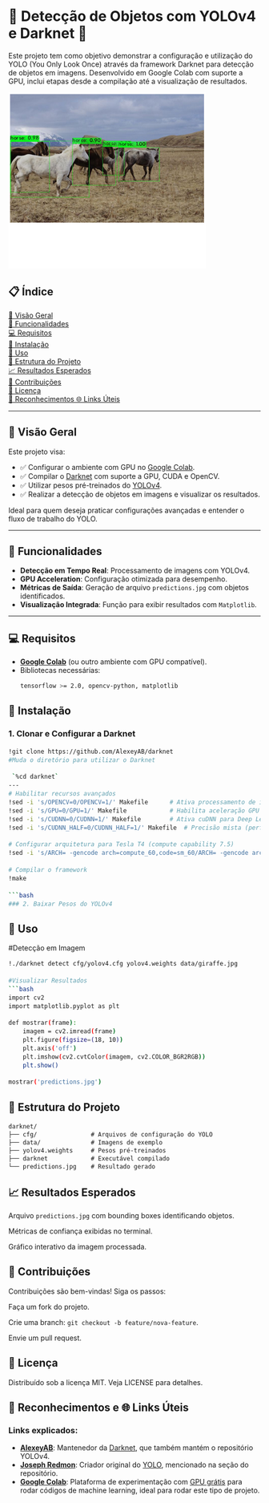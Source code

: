 # 🚀 Detecção de Objetos com YOLOv4 e Darknet 🎯

Este projeto tem como objetivo demonstrar a configuração e utilização do YOLO (You Only Look Once) através da framework Darknet para detecção de objetos em imagens. Desenvolvido em Google Colab com suporte a GPU, inclui etapas desde a compilação até a visualização de resultados.

![Exemplo de Detecção](https://github.com/RailsonDataExplorer/Treinamento-Rede-YOLO/blob/main/img.png)


## 📋 **Índice**  
[🌟 Visão Geral](#-visão-geral)  
[🔧 Funcionalidades](#-funcionalidades)  
[💻 Requisitos](#-requisitos)  
[🔧 Instalação](#-instalação)  
[🚀 Uso](#-uso)  
[📂 Estrutura do Projeto](#-estrutura-do-projeto)  
[📈 Resultados Esperados](#-resultados-esperados)  
[🤝 Contribuições](#-contribuições)  
[📜 Licença](#-licença)  
[🙏 Reconhecimentos 🌐 Links Úteis](#-reconhecimentos-links-úteis)  

---

## 🌟 Visão Geral
Este projeto visa:  
- ✅ Configurar o ambiente com GPU no [Google Colab](https://colab.research.google.com/).  
- ✅ Compilar o [Darknet](https://github.com/AlexeyAB/darknet) com suporte a GPU, CUDA e OpenCV.  
- ✅ Utilizar pesos pré-treinados do [YOLOv4](https://github.com/AlexeyAB/darknet#yolov4).  
- ✅ Realizar a detecção de objetos em imagens e visualizar os resultados.  

Ideal para quem deseja praticar configurações avançadas e entender o fluxo de trabalho do YOLO.


---

## 🔧 Funcionalidades
- **Detecção em Tempo Real**: Processamento de imagens com YOLOv4.  
- **GPU Acceleration**: Configuração otimizada para desempenho.  
- **Métricas de Saída**: Geração de arquivo `predictions.jpg` com objetos identificados.  
- **Visualização Integrada**: Função para exibir resultados com `Matplotlib`.

---

## 💻 Requisitos
- **[Google Colab](https://colab.research.google.com/)** (ou outro ambiente com GPU compatível).  
- Bibliotecas necessárias:  
  ```bash
  tensorflow >= 2.0, opencv-python, matplotlib

## 🔧 Instalação

### 1. Clonar e Configurar a Darknet
```bash
!git clone https://github.com/AlexeyAB/darknet
#Muda o diretório para utilizar o Darknet

 `%cd darknet`
---
# Habilitar recursos avançados
!sed -i 's/OPENCV=0/OPENCV=1/' Makefile      # Ativa processamento de imagem
!sed -i 's/GPU=0/GPU=1/' Makefile            # Habilita aceleração GPU
!sed -i 's/CUDNN=0/CUDNN=1/' Makefile        # Ativa cuDNN para Deep Learning
!sed -i 's/CUDNN_HALF=0/CUDNN_HALF=1/' Makefile  # Precisão mista (performance)

# Configurar arquitetura para Tesla T4 (compute capability 7.5)
!sed -i 's/ARCH= -gencode arch=compute_60,code=sm_60/ARCH= -gencode arch=compute_75,code=sm_75/' Makefile

# Compilar o framework
!make

```bash
### 2. Baixar Pesos do YOLOv4
```
## 🚀 Uso
#Detecção em Imagem
```bash
!./darknet detect cfg/yolov4.cfg yolov4.weights data/giraffe.jpg

#Visualizar Resultados
```bash
import cv2
import matplotlib.pyplot as plt

def mostrar(frame):
    imagem = cv2.imread(frame)
    plt.figure(figsize=(18, 10))
    plt.axis('off')
    plt.imshow(cv2.cvtColor(imagem, cv2.COLOR_BGR2RGB))
    plt.show()

mostrar('predictions.jpg')
```


## 📂 Estrutura do Projeto
```
darknet/
├── cfg/               # Arquivos de configuração do YOLO
├── data/              # Imagens de exemplo
├── yolov4.weights     # Pesos pré-treinados
├── darknet            # Executável compilado
└── predictions.jpg    # Resultado gerado

```

## 📈 Resultados Esperados
Arquivo `predictions.jpg` com bounding boxes identificando objetos.

Métricas de confiança exibidas no terminal.

Gráfico interativo da imagem processada.

## 🤝 Contribuições
Contribuições são bem-vindas! Siga os passos:

Faça um fork do projeto.

Crie uma branch: `git checkout -b feature/nova-feature`.

Envie um pull request.

## 📜 Licença

Distribuído sob a licença MIT. Veja LICENSE para detalhes.

## 🙏 Reconhecimentos e 🌐 Links Úteis


### Links explicados:
-  **[AlexeyAB](https://github.com/AlexeyAB)**: Mantenedor da [Darknet](https://github.com/AlexeyAB/darknet), que também mantém o repositório YOLOv4.
- **[Joseph Redmon](https://github.com/AlexeyAB/darknet#citado-por-joseph-redmon)**: Criador original do [YOLO](https://github.com/AlexeyAB/darknet#yolov4), mencionado na seção do repositório.
- **[Google Colab](https://colab.research.google.com/)**: Plataforma de experimentação com [GPU grátis](https://colab.research.google.com/) para rodar códigos de machine learning, ideal para rodar este tipo de projeto.

